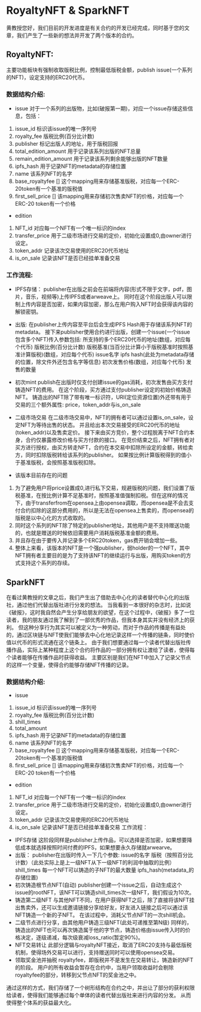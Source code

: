 # RoyaltyNFT & SparkNFT
黄教授您好，我们目前的开发进度是有关合约的开发已经完成，同时基于您的文章，我们产生了一些新的想法并开发了两个版本的合约。

## RoyaltyNFT:
主要功能板块有强制收取版税比例，控制最低版税金额，publish issue(一个系列的NFT)，设定支持的ERC20代币。
### 数据结构介绍:
- issue
对于一个系列的出版物，比如(破报第一期)，对应一个issue存储这些信息，包括：
1. issue_id 标识该issue的唯一序列号
2. royalty_fee 版税比例(百分比计数)
3. publisher 标记出版人的地址，用于版税回报
4. total_edition_amount 用于记录该系列出版的NFT总量
5. remain_edition_amount 用于记录该系列剩余能够出版的NFT数量
6. ipfs_hash 用于记录NFT的metadata的存储位置
7. name 该系列NFT的名字
8. base_royaltyfee [] 这个mapping用来存储基准版税，对应每一个ERC-20token有一个基准的版税值
8. first_sell_price [] 该mapping用来存储初次售卖NFT的价格，对应每一个ERC-20 token有一个价格



- edition
1. NFT_id 对应每一个NFT有一个唯一标识的index
2. transfer_price 用于二级市场进行交易的定价，初始化设置成0,由owner进行设定。
3. token_addr 记录该次交易使用的ERC20代币地址
4. is_on_sale 记录该NFT是否已经挂单准备交易


### 工作流程:
- IPFS存储：
publisher在出版之前会在前端将内容(形式不限于文字，pdf，图片，音乐，视频等)上传IPFS或者arweave上。
同时在这个阶段出版人可以限制上传内容是否加密，如果内容加密，那么在用户购入NFT时会获得该内容的解锁密钥。

- 出版:
在publisher上传内容至平台后会生成IPFS Hash用于存储该系列NFT的metadata。
接下来publisher使用合约进行出版，创建一个issue(一个issue包含多个NFT)传入参数包括:
所支持的多个ERC20代币的地址(数组，对应每个代币)
版税比例(百分比计数)
版税基准(当百分比计算小于版税基准时按照基准计算版税)(数组，对应每个代币)
issue名字
ipfs hash(此处为metadata存储的位置，除文件外还包含名字等信息)
初次发售价格(数组，对应每个代币)
发售的数量
- 初次mint
publish在出版时仅支付创建issue的gas消耗，初次发售由买方支付铸造NFT的费用。
在这个阶段，买方通过支付publisher设定的初始价格铸造NFT。
铸造出的NFT除了带有唯一标识符，URI(定位资源位置)外还带有用于交易的三个额外属性:
price，token_addr与is_on_sale
- 二级市场交易
在二级市场交易中，NFT的拥有者可以通过设置is_on_sale，设定NFT为等待出售的状态。
并且给出本次交易接受的ERC20代币的地址(token_addr)以及售卖定价。
接下来由买方竞价，整个过程脱离于NFT合约本身，合约仅暴露修改价格与买方付款的接口。
在竞价结束之后，NFT拥有者对买方进行授权，由买方转走NFT，合约在本交易中扣除所设定的金额，转给卖方，同时扣除版税转给该系列的publisher。
如果按比例计算版税得到的值小于基准版税，会按照基准版税扣除。

- 该版本目前存在的问题
1. 为了避免用户将price设置成0,进行私下交易，规避版税的问题，我们设置了版税基准，在按比例计算不足基准时，按照基准值强制扣税。但在这样的情况下，由于transferfrom在opensea上由opensea调取，而opensea是不会去支付合约扣除的这部分费用的，所以是无法在opensea上售卖的，而opensea的版税是以中心化的方式收取的。
2. 同时这个系列的NFT除了特定的publisher地址，其他用户是不支持赠送功能的，也就是赠送的时候依旧需要用户消耗版税基准金额的费用。
3. 并且存在由于要传入并记录多个ERC20token，gas费开销会增加一些。
4. 整体上来看，该版本的NFT是一个强publisher，弱holder的一个NFT，其中NFT拥有者主要目的是为了支持该NFT的继续运行与出版，用购买token的方式支持这个系列的存续。
## SparkNFT
在看过黄教授的文章之后，我们产生出了借助去中心化的读者替代中心化的出版社，通过他们代替出版社进行分发的想法。
当我看到一本很好的杂志时，比如说《破报》，这时我自然会产生分享给朋友的欲望，在这个过程中，《破报》多了一位读者，我的朋友通过我了解到了一部优秀的作品，但我本身其实并没有经济上的获利。
但这种分享行为其实可以被定义为一种劳动，而对于作品的传播是有益处的，通过区块链与NFT使我们能够去中心化地记录这样一个传播的链条，同时使价值以代币的形式流通在这个链条上。
由于我们想要通过每一个读者代替出版社传播作品，实际上某种程度上这个合约将作品的一部分拥有权让渡给了读者，使得每个读者能够在传播作品时获得收益。
主要区别是我们在NFT中加入了记录父节点的这样一个变量，使得合约能够存储NFT传播的记录。

### 数据结构介绍:
- issue

1. issue_id 标识该issue的唯一序列号
2. royalty_fee 版税比例(百分比计数)
3. shill_times 
4. total_amount 
6. ipfs_hash 用于记录NFT的metadata的存储位置
7. name 该系列NFT的名字
9. base_royaltyfee [] 这个mapping用来存储基准版税，对应每一个ERC-20token有一个基准的版税值
8. first_sell_price [] 该mapping用来存储初次售卖NFT的价格，对应每一个ERC-20 token有一个价格



- edition
1. NFT_id 对应每一个NFT有一个唯一标识的index
2. transfer_price 用于二级市场进行交易的定价，初始化设置成0,由owner进行设定。
3. token_addr 记录该次交易使用的ERC20代币地址
4. is_on_sale 记录该NFT是否已经挂单准备交易
工作流程：
- IPFS存储
这阶段同样是publisher上传作品，可以选择是否加密，如果想要降低成本就选择按照时间付费的IPFS，如果想要永久存储就arwearve。
- 出版：
publisher在出版时传入一下几个参数:
issue的名字
版税（按照百分比计数）（此处实际上是上一级NFT从下一级NFT的利润中抽取的比例）
shill_times 每一个NFT可以铸造的子NFT的最大数量
ipfs_hash(metadata_的存储位置)
- 初次铸造根节点NFT(自动)
publisher创建一个issue之后，自动生成这个issue的rootNFT，该NFT可以铸造shill_times次一级NFT，我们假设为10次。
- 铸造第二级NFT 
与其他NFT不同，在用户获得NFT之后，除了直接将该NFT挂出售卖外，还可以生成邀请链接分享给好友，好友进入链接之后可以通过该NFT铸造一个新的子NFT。
在该过程中，消耗父节点NFT的一次shill机会。
- 二级节点进行分享，由其他用户铸造三级NFT(此处可递推至第N级)
  同样的，铸造出的NFT也可以再次铸造属于他的字节点，铸造价格由issue传入时的价格决定，逐级递减，每次级衰减loss_ratio(暂定90%)。
- NFT交易转让
此部分逻辑与royaltyNFT接近，取消了ERC20支持与最低版税机制，使得场外交易可以进行，支持赠送同时可以使用opensea交易。
- 领取奖金池并抽税
royaltyfee，即版税并不是发生在交易转让，铸造新的NFT的阶段。
用户的所有收益会暂存在合约中，当用户领取收益时会剔除royaltyfee的部分，转移到父节点NFT的奖金池之中。

通过这样的方式，我们存储了一个树形结构在合约之中，并出让了部分的获利权限给读者，使得我们能够通过每个单体的读者代替出版社来进行内容的分发。
从而使得整个体系的获益最大化。
